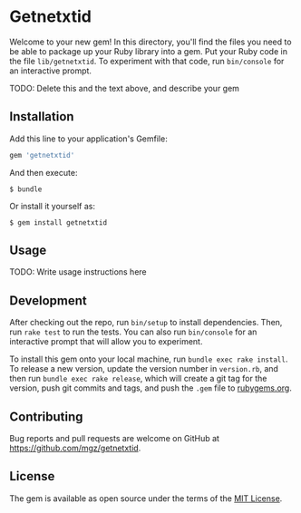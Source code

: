# Getnetxtid

Welcome to your new gem! In this directory, you'll find the files you need to be able to package up your Ruby library into a gem. Put your Ruby code in the file `lib/getnetxtid`. To experiment with that code, run `bin/console` for an interactive prompt.

TODO: Delete this and the text above, and describe your gem

## Installation

Add this line to your application's Gemfile:

```ruby
gem 'getnetxtid'
```

And then execute:

    $ bundle

Or install it yourself as:

    $ gem install getnetxtid

## Usage

TODO: Write usage instructions here

## Development

After checking out the repo, run `bin/setup` to install dependencies. Then, run `rake test` to run the tests. You can also run `bin/console` for an interactive prompt that will allow you to experiment.

To install this gem onto your local machine, run `bundle exec rake install`. To release a new version, update the version number in `version.rb`, and then run `bundle exec rake release`, which will create a git tag for the version, push git commits and tags, and push the `.gem` file to [rubygems.org](https://rubygems.org).

## Contributing

Bug reports and pull requests are welcome on GitHub at https://github.com/mgz/getnetxtid.

## License

The gem is available as open source under the terms of the [MIT License](https://opensource.org/licenses/MIT).
